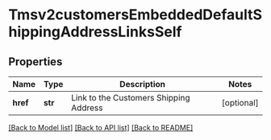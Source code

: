 # Tmsv2customersEmbeddedDefaultShippingAddressLinksSelf

## Properties
Name | Type | Description | Notes
------------ | ------------- | ------------- | -------------
**href** | **str** | Link to the Customers Shipping Address  | [optional] 

[[Back to Model list]](../README.md#documentation-for-models) [[Back to API list]](../README.md#documentation-for-api-endpoints) [[Back to README]](../README.md)


